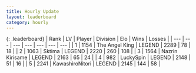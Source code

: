 ```yaml
---
title: Hourly Update
layout: leaderboard
category: hourly
---
```


{: .leaderboard}
| Rank | LV | Player | Division | Elo | Wins | Losses |
| --- | --- | --- | --- | --- | --- | --- |
| <span data-change="0">1</span> | 1154 | <span title="ID: 547162">The Angel King</span> | LEGEND | <span data-change="0">2289</span> | <span data-change="0">78</span> | <span data-change="0">18</span> |
| <span data-change="0">2</span> | 1063 | <span title="ID: 353063">Sktima</span> | LEGEND | <span data-change="0">2220</span> | <span data-change="0">260</span> | <span data-change="0">108</span> |
| <span data-change="0">3</span> | 1564 | <span title="ID: 315148">Nazrin Kirisame</span> | LEGEND | <span data-change="0">2163</span> | <span data-change="0">65</span> | <span data-change="0">24</span> |
| <span data-change="0">4</span> | 982 | <span title="ID: 498412">LuckySpin</span> | LEGEND | <span data-change="0">2148</span> | <span data-change="0">51</span> | <span data-change="0">16</span> |
| <span data-change="0">5</span> | 2241 | <span title="ID: 164871">KawashiroNitori</span> | LEGEND | <span data-change="0">2145</span> | <span data-change="0">144</span> | <span data-change="0">58</span> |